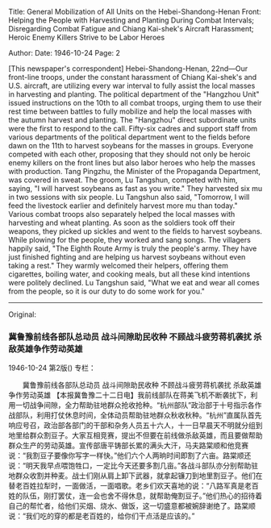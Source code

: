 Title: General Mobilization of All Units on the Hebei-Shandong-Henan Front: Helping the People with Harvesting and Planting During Combat Intervals; Disregarding Combat Fatigue and Chiang Kai-shek's Aircraft Harassment; Heroic Enemy Killers Strive to be Labor Heroes

Author:
Date: 1946-10-24
Page: 2

[This newspaper's correspondent] Hebei-Shandong-Henan, 22nd—Our front-line troops, under the constant harassment of Chiang Kai-shek's and U.S. aircraft, are utilizing every war interval to fully assist the local masses in harvesting and planting. The political department of the "Hangzhou Unit" issued instructions on the 10th to all combat troops, urging them to use their rest time between battles to fully mobilize and help the local masses with the autumn harvest and planting. The "Hangzhou" direct subordinate units were the first to respond to the call. Fifty-six cadres and support staff from various departments of the political department went to the fields before dawn on the 11th to harvest soybeans for the masses in groups. Everyone competed with each other, proposing that they should not only be heroic enemy killers on the front lines but also labor heroes who help the masses with production. Tang Pingzhu, the Minister of the Propaganda Department, was covered in sweat. The groom, Lu Tangshun, competed with him, saying, "I will harvest soybeans as fast as you write." They harvested six mu in two sessions with six people. Lu Tangshun also said, "Tomorrow, I will feed the livestock earlier and definitely harvest more mu than today." Various combat troops also separately helped the local masses with harvesting and wheat planting. As soon as the soldiers took off their weapons, they picked up sickles and went to the fields to harvest soybeans. While plowing for the people, they worked and sang songs. The villagers happily said, "The Eighth Route Army is truly the people's army. They have just finished fighting and are helping us harvest soybeans without even taking a rest." They warmly welcomed their helpers, offering them cigarettes, boiling water, and cooking meals, but all these kind intentions were politely declined. Lu Tangshun said, "What we eat and wear all comes from the people, so it is our duty to do some work for you."



<hr /> 

Original: 


### 冀鲁豫前线各部队总动员  战斗间隙助民收种  不顾战斗疲劳蒋机袭扰  杀敌英雄争作劳动英雄

1946-10-24
第2版()
专栏：

　　冀鲁豫前线各部队总动员
    战斗间隙助民收种
    不顾战斗疲劳蒋机袭扰
    杀敌英雄争作劳动英雄
    【本报冀鲁豫二十二日电】我前线部队在蒋美飞机不断袭扰下，利用一切战争间隙，全力帮助驻地群众抢收抢种。“杭州部队”政治部于十号指示各作战部队，利用打仗休息时间，全体动员帮助驻地群众秋收秋种。“杭州”直属队首先响应号召，政治部各部门的干部和杂务人员五十六人，十一日早晨天不明就分组到地里给群众割豆子。大家互相竞赛，提出不但要在前线做杀敌英雄，而且要做帮助群众生产的劳动英雄。宣传部唐平铸部长累的满头大汗，马夫路棠顺和他竞赛说：“我割豆子要像你写字一样快。”他们六个人两晌时间即割了六亩。路棠顺还说：“明天我早点喂饱牲口，一定比今天还要多割几亩。”各战斗部队亦分别帮助驻地群众收割并种麦。战士们刚从肩上卸下武器，就拿起镰刀到地里割豆子。他们在替老百姓拉犁时，一面做活，一面唱歌。老乡们欢天喜地的说：“八路军真是老百姓的队伍，刚打罢仗，连一会也舍不得休息，就帮助俺割豆子。”他们热心的招待着自己的帮忙者，给他们买烟、烧水、做饭，这一切盛意都被婉辞谢绝了。路棠顺说：“我们吃的穿的都是老百姓的，给你们干点活是应该的。”
